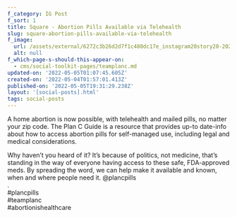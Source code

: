 ```yaml
---
f_category: IG Post
f_sort: 1
title: Square - Abortion Pills Available via Telehealth
slug: square-abortion-pills-available-via-telehealth
f_image:
  url: /assets/external/6272c3b26d2d7f1c480dc17e_instagram20story20-2020.png
  alt: null
f_which-page-s-should-this-appear-on:
  - cms/social-toolkit-pages/teamplanc.md
updated-on: '2022-05-05T01:07:45.605Z'
created-on: '2022-05-04T01:57:01.413Z'
published-on: '2022-05-05T19:31:29.238Z'
layout: '[social-posts].html'
tags: social-posts
---
```


A home abortion is now possible, with telehealth and mailed pills, no matter your zip code. The Plan C Guide is a resource that provides up-to date-info about how to access abortion pills for self-managed use, including legal and medical considerations.

Why haven’t you heard of it? It’s because of politics, not medicine, that’s standing in the way of everyone having access to these safe, FDA-approved meds. By spreading the word, we can help make it available and known, when and where people need it. @plancpills  
.[  
](https://www.instagram.com/explore/tags/AbortionPillsForever/)#plancpills[  
](https://www.instagram.com/explore/tags/mybodymychoice/)#teamplanc  
#abortionishealthcare
